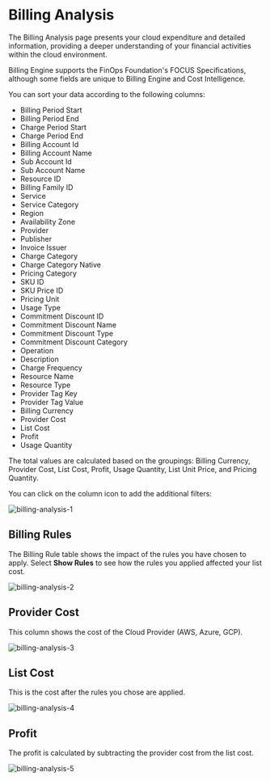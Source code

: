 # Billing Analysis 

The Billing Analysis page presents your cloud expenditure and detailed information, providing a deeper understanding of your financial activities within the cloud environment.

Billing Engine supports the FinOps Foundation's FOCUS Specifications, although some fields are unique to Billing Engine and Cost Intelligence. 

You can sort your data according to the following columns:

* Billing Period Start 
* Billing Period End 
* Charge Period Start 
* Charge Period End 
* Billing Account Id 
* Billing Account Name 
* Sub Account Id 
* Sub Account Name 
* Resource ID 
* Billing Family ID 
* Service 
* Service Category 
* Region 
* Availability Zone 
* Provider 
* Publisher 
* Invoice Issuer 
* Charge Category 
* Charge Category Native 
* Pricing Category 
* SKU ID 
* SKU Price ID 
* Pricing Unit 
* Usage Type 
* Commitment Discount ID 
* Commitment Discount Name 
* Commitment Discount Type 
* Commitment Discount Category 
* Operation 
* Description 
* Charge Frequency 
* Resource Name 
* Resource Type 
* Provider Tag Key 
* Provider Tag Value 
* Billing Currency 
* Provider Cost
* List Cost 
* Profit 
* Usage Quantity

The total values are calculated based on the groupings: Billing Currency, Provider Cost, List Cost, Profit, Usage Quantity, List Unit Price, and Pricing Quantity.

You can click on the column icon to add the additional filters: 

![billing-analysis-1](https://github.com/spotinst/help/assets/106514736/8fccc756-99ff-4119-8368-112813cca095)

## Billing Rules

The Billing Rule table shows the impact of the rules you have chosen to apply. Select **Show Rules** to see how the rules you applied affected your list cost. 

![billing-analysis-2](https://github.com/spotinst/help/assets/106514736/9083ebd8-c580-4f4e-8f37-ba3c71f8f170)

## Provider Cost 

This column shows the cost of the Cloud Provider (AWS, Azure, GCP). 

![billing-analysis-3](https://github.com/spotinst/help/assets/106514736/ef1c8cec-65a8-4076-a0bc-ff83983dcfd3)

## List Cost 

This is the cost after the rules you chose are applied.  

![billing-analysis-4](https://github.com/spotinst/help/assets/106514736/7c6e78f5-82e4-4b60-ab90-5acf07861c12)
  
## Profit 

The profit is calculated by subtracting the provider cost from the list cost. 

![billing-analysis-5](https://github.com/spotinst/help/assets/106514736/f3c96432-93d7-4f13-b05e-d6bcea6ff0f7)
